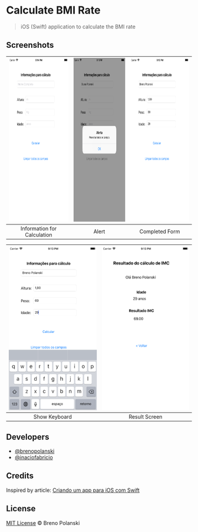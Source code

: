 # Calculate BMI Rate

> iOS (Swift) application to calculate the BMI rate

## Screenshots

| <img width="250" height="444" src="./demo/app-1.png"> | <img width="250" height="444" src="./demo/app-2.png"> | <img width="250" height="444" src="./demo/app-3.png"> |
| :---: | :---: | :---: |
| Information for Calculation | Alert | Completed Form |

| <img width="250" height="444" src="./demo/app-4.png"> | <img width="250" height="444" src="./demo/app-5.png"> |
| :---: | :---: |
| Show Keyboard | Result Screen |


## Developers

- [@brenopolanski](https://github.com/brenopolanski)
- [@inaciofabricio](https://github.com/inaciofabricio)

## Credits

Inspired by article: [Criando um app para iOS com Swift](https://medium.com/thdesenvolvedores/criando-um-app-para-ios-com-swift-4774505862f1)

## License

[MIT License](https://brenopolanski.mit-license.org/) © Breno Polanski
